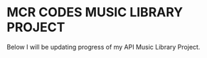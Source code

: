 # MCR CODES MUSIC LIBRARY PROJECT

Below I will be updating progress of my API Music Library Project.

